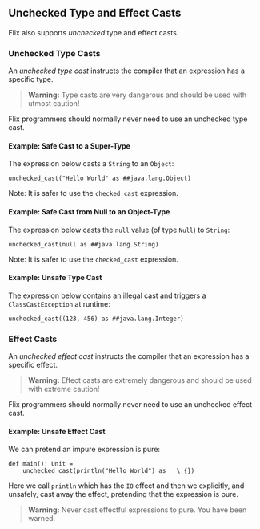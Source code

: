 ## Unchecked Type and Effect Casts

Flix also supports _unchecked_ type and effect casts.

### Unchecked Type Casts

An *unchecked type cast* instructs the compiler that an expression has a specific type.

> **Warning:** Type casts are very dangerous and should be used with utmost
> caution!

Flix programmers should normally never need to use an unchecked type cast.

#### Example: Safe Cast to a Super-Type

The expression below casts a `String` to an `Object`:

```flix
unchecked_cast("Hello World" as ##java.lang.Object)
```

Note: It is safer to use the `checked_cast` expression.

#### Example: Safe Cast from Null to an Object-Type

The expression below casts the `null` value (of type `Null`) to `String`:

```flix
unchecked_cast(null as ##java.lang.String)
```

Note: It is safer to use the `checked_cast` expression.

#### Example: Unsafe Type Cast

The expression below contains an illegal cast and triggers a
`ClassCastException` at runtime:

```flix
unchecked_cast((123, 456) as ##java.lang.Integer)
```

### Effect Casts

An *unchecked effect cast* instructs the compiler that an expression has a
specific effect.

> **Warning:** Effect casts are extremely dangerous and should be used with
> extreme caution!

Flix programmers should normally never need to use an unchecked effect cast.

#### Example: Unsafe Effect Cast

We can pretend an impure expression is pure:

```flix
def main(): Unit =
    unchecked_cast(println("Hello World") as _ \ {})
```

Here we call `println` which has the `IO` effect and then we explicitly, and
unsafely, cast away the effect, pretending that the expression is pure.

> **Warning:** Never cast effectful expressions to pure. You have been warned.
